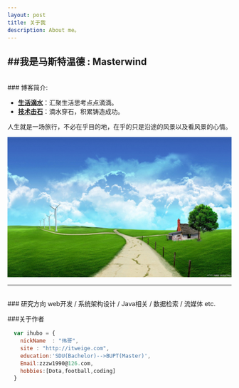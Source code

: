 ```yaml
---
layout: post
title: 关于我
description: About me。
---
```


##我是马斯特温德 : Masterwind 
---
  

<br/>
### 博客简介:
  
  

- **[生活滴水](/)**：汇聚生活思考点点滴滴。  
- **[技术击石](/project)**：滴水穿石，积累铸造成功。

人生就是一场旅行，不必在乎目的地，在乎的只是沿途的风景以及看风景的心情。

![关于我](/images/blogImages/AboutMe.jpg)

---
<br/>
### 研究方向
	web开发 / 系统架构设计 / Java相关 / 数据检索 / 流媒体 etc. 


###关于作者

```javascript
  var ihubo = {
    nickName  : "伟哥",
    site : "http://itweige.com",
    education:'SDU(Bachelor)-->BUPT(Master)',
    Email:zzzw1990@126.com,
    hobbies:[Dota,football,coding]
  }
```

